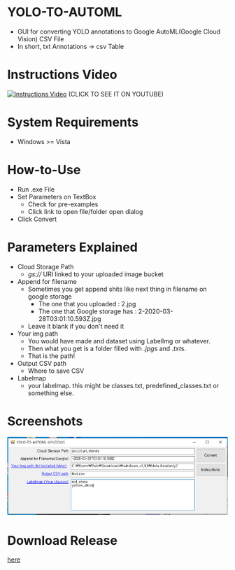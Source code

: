 # YOLO-TO-AUTOML
 - GUI for converting YOLO annotations to Google AutoML(Google Cloud Vision) CSV File
 - In short, txt Annotations -> csv Table
# Instructions Video
 [![Instructions Video](http://img.youtube.com/vi/kJFPEXG1ZqE/0.jpg)](https://youtu.be/kJFPEXG1ZqE)
 (CLICK TO SEE IT ON YOUTUBE)
# System Requirements
 - Windows >= Vista
 
# How-to-Use
 - Run .exe File
 - Set Parameters on TextBox
   - Check for pre-examples
   - Click link to open file/folder open dialog
 - Click Convert
 
# Parameters Explained
 - Cloud Storage Path
   - *gs://* URI linked to your uploaded image bucket
 - Append for filename
   - Sometimes you get append shits like next thing in filename on google storage
     - The one that you uploaded : 2.jpg
     - The one that Google storage has : 2-2020-03-28T03:01:10.593Z.jpg
   - Leave it blank if you don't need it
 - Your img path
   - You would have made and dataset using LabelImg or whatever.
   - Then what you get is a folder filled with *.jpg*s and *.txt*s.
   - That is the path!
 - Output CSV path
   - Where to save CSV
 - Labelmap
   - your labelmap. this might be classes.txt, predefined_classes.txt or something else.
# Screenshots
![Screenshot#1](./ex.png)
# Download Release
 [here](https://github.com/0chil/YOLO-TO-AUTOML/releases/download/1.0/Release.zip)
